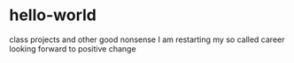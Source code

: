 # hello-world
class projects and other good nonsense
I am restarting my so called career looking forward to positive change

